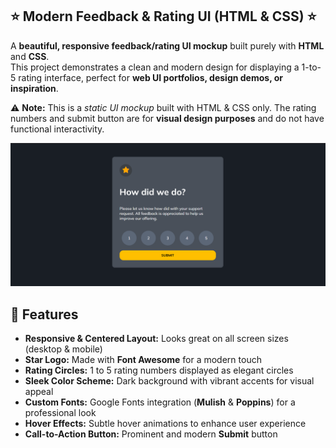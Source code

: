 <h2> ⭐ Modern Feedback & Rating UI (HTML & CSS) ⭐ </h2>

A **beautiful, responsive feedback/rating UI mockup** built purely with **HTML** and **CSS**.  
This project demonstrates a clean and modern design for displaying a 1-to-5 rating interface, perfect for **web UI portfolios, design demos, or inspiration**.  

<p>⚠️ <strong>Note:</strong> This is a <em>static UI mockup</em> built with HTML & CSS only. The rating numbers and submit button are for <strong>visual design purposes</strong> and do not have functional interactivity.</p>

![UI Screenshot](SCREENSHOT_OF_UI.png)

<h2>🎨 Features </h2>

<ul>
    <li><strong>Responsive & Centered Layout:</strong> Looks great on all screen sizes (desktop & mobile)</li>
    <li><strong>Star Logo:</strong> Made with <strong>Font Awesome</strong> for a modern touch</li>
    <li><strong>Rating Circles:</strong> 1 to 5 rating numbers displayed as elegant circles</li>
    <li><strong>Sleek Color Scheme:</strong> Dark background with vibrant accents for visual appeal</li>
    <li><strong>Custom Fonts:</strong> Google Fonts integration (<strong>Mulish</strong> & <strong>Poppins</strong>) for a professional look</li>
    <li><strong>Hover Effects:</strong> Subtle hover animations to enhance user experience</li>
    <li><strong>Call-to-Action Button:</strong> Prominent and modern <strong>Submit</strong> button</li>
</ul>
